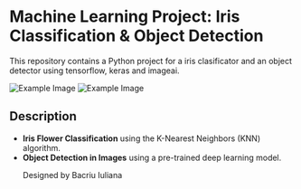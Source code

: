 <!DOCTYPE html>
<html lang="en">
<head>
<meta charset="UTF-8">
<meta name="viewport" content="width=device-width, initial-scale=1.0">

</head>
<body>

<h1>Machine Learning Project: Iris Classification & Object Detection</h1>

<p>This repository contains a Python project for a iris clasificator and an object detector using  tensorflow, keras and imageai.</p>


<img src="https://github.com/user-attachments/assets/e8291fc0-ebc3-4b9e-b7f5-f0a200155435" alt="Example Image">

<img src="https://github.com/user-attachments/assets/57a8d4e7-f3f7-4b2f-8b65-c787ecadcdab" alt="Example Image">

<h2>Description</h2>

<ul>
  <li><strong>Iris Flower Classification</strong> using the K-Nearest Neighbors (KNN) algorithm.</li>
  <li><strong>Object Detection in Images</strong> using a pre-trained deep learning model.</li>



<p>Designed by Bacriu Iuliana</p>

</body>
</html>
